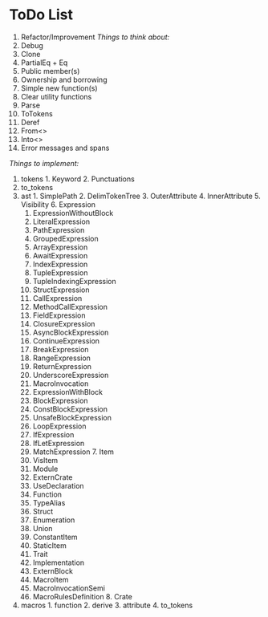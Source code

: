 # ToDo List
 1. Refactor/Improvement
  *Things to think about:*
   1. Debug
   2. Clone
   3. PartialEq + Eq
   4. Public member(s)
   5. Ownership and borrowing
   6. Simple new function(s)
   7. Clear utility functions
   8. Parse
   9. ToTokens
   10. Deref
   11. From<>
   12. Into<>
   13. Error messages and spans

  *Things to implement:*
   1. tokens
     1. Keyword
     2. Punctuations
   2. to_tokens
   3. ast
     1. SimplePath
     2. DelimTokenTree
     3. OuterAttribute
     4. InnerAttribute
     5. Visibility
     6. Expression
       1. ExpressionWithoutBlock
         1. LiteralExpression
         2. PathExpression
         3. GroupedExpression
         4. ArrayExpression
         5. AwaitExpression
         6. IndexExpression
         7. TupleExpression
         8. TupleIndexingExpression
         9. StructExpression
         10. CallExpression
         11. MethodCallExpression
         12. FieldExpression
         13. ClosureExpression
         14. AsyncBlockExpression
         15. ContinueExpression
         16. BreakExpression
         17. RangeExpression
         18. ReturnExpression
         19. UnderscoreExpression
         20. MacroInvocation
       2. ExpressionWithBlock
         1. BlockExpression
         2. ConstBlockExpression
         3. UnsafeBlockExpression
         4. LoopExpression
         5. IfExpression
         6. IfLetExpression
         7. MatchExpression
     7. Item
       1. VisItem
         1. Module
         2. ExternCrate
         3. UseDeclaration
         4. Function
         5. TypeAlias
         6. Struct
         7. Enumeration
         8. Union
         9. ConstantItem
         10. StaticItem
         11. Trait
         12. Implementation
         13. ExternBlock
       2. MacroItem
         1. MacroInvocationSemi
         2. MacroRulesDefinition
     8. Crate
   5. macros
     1. function
     2. derive
     3. attribute
     4. to_tokens